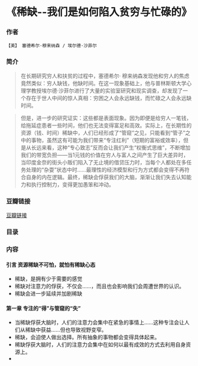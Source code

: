 《稀缺--我们是如何陷入贫穷与忙碌的》
=============================

### 作者
    【美】 塞德希尔·穆来纳森 / 埃尔德·沙菲尔 

### 简介
> 在长期研究穷人和扶贫的过程中，塞德希尔· 穆来纳森发现他和穷人的焦虑竟然类似：穷人缺钱，他缺时间。在这一现象基础上，他与普林斯顿大学心理学教授埃尔德·沙菲尔进行了大量的实验室研究和现实调查，却发现了一个存在于世人中间的惊人真相：穷困之人会永远缺钱，而忙碌之人会永远缺时间。

> 但是，进一步的研究证实：这些都是表面现象。因为即便是给穷人一笔钱，给拖延症患者一些时间，他们也无法变得富足和高效。实际上，在长期性的资源（钱、时间）稀缺中，人们已经形成了“管窥”之见，只能看到“管子”之中的事物，虽然这有可能为我们带来“专注红利”（短期的富裕或效率），但是从长远来看，这种“专心致志”反而会让我们产生“权衡式思维”，不断增加我们的带宽负担——当1元钱的价值在穷人与富人之间产生了巨大差异时，当印度金奈的街头小贩们陷入了无止境的借贷压力时，当每个人都处在多任务处理的“杂耍”状态中时……最理性的经济模型和行为方式都会变得不再符合自身的内在逻辑。最终，稀缺会俘获我们的大脑，渐渐让我们失去认知能力和执行控制力，变得更加愚笨和冲动。

### 豆瓣链接
  [豆瓣链接](http://book.douban.com/subject/26178426/)

### 目录

### 内容

#### 引言 资源稀缺不可怕，就怕有稀缺心态
* 稀缺，是拥有少于需要的感觉
* 稀缺对注意力的俘获，不仅会……，而且也会影响我们会周遭世界的认识。
* 稀缺会进一步延续并加剧稀缺

#### 第一章 专注的“得”与管窥的“失” 
* 当稀缺俘获大脑时，人们的注意力会集中在紧急的事情上……这种专注会让人们从稀缺中获益……但也导致视野变窄。
* 稀缺，会迫使人做出选择。所有抽象的事物都会变得具体起来。
* 稀缺俘获大脑时，人们的注意力会集中在如何以最有成效的方式去利用自身资源上。
* 